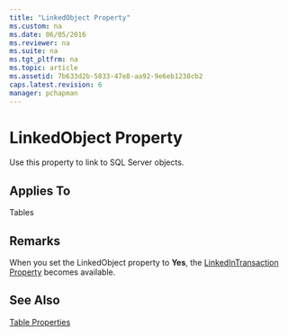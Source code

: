 ```yaml
---
title: "LinkedObject Property"
ms.custom: na
ms.date: 06/05/2016
ms.reviewer: na
ms.suite: na
ms.tgt_pltfrm: na
ms.topic: article
ms.assetid: 7b633d2b-5833-47e8-aa92-9e6eb1238cb2
caps.latest.revision: 6
manager: pchapman
---
```

# LinkedObject Property
Use this property to link to SQL Server objects.  
  
## Applies To  
 Tables  
  
## Remarks  
 When you set the LinkedObject property to **Yes**, the [LinkedInTransaction Property](LinkedInTransaction-Property.md) becomes available.  
  
## See Also  
 [Table Properties](Table-Properties.md)